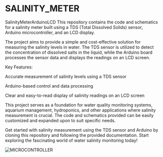 # SALINITY_METER
 SalinityMeterArduinoLCD  This repository contains the code and schematics for a salinity meter built using a TDS (Total Dissolved Solids) sensor, Arduino microcontroller, and an LCD display. 
 
The project aims to provide a simple and cost-effective solution for measuring the salinity levels in water. The TDS sensor is utilized to detect the concentration of dissolved salts in the liquid, while the Arduino board processes the sensor data and displays the readings on an LCD screen.  

Key Features: 

Accurate measurement of salinity levels using a TDS sensor 

Arduino-based control and data processing 

Clear and easy-to-read display of salinity readings on an LCD screen 

This project serves as a foundation for water quality monitoring systems, aquarium management, hydroponics, and other applications where salinity measurement is crucial. The code and schematics provided can be easily customized and expanded upon to suit specific needs. 

Get started with salinity measurement using the TDS sensor and Arduino by cloning this repository and following the provided documentation. Start exploring the fascinating world of water salinity monitoring today!

![MICROCONTROLLER](https://github.com/w412k/ARDUINO-WATER-SALINITY-METER-/assets/93298291/d1780cbc-440c-40a8-b668-0d895cba5074)


